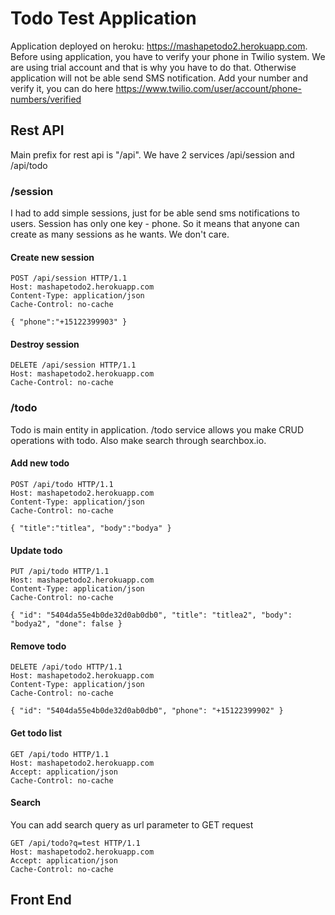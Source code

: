 # Todo Test Application

Application deployed on heroku: https://mashapetodo2.herokuapp.com.
Before using application, you have to verify your phone in Twilio system. We are using trial account and that is why you have to do that. Otherwise application will not be able send SMS notification. Add your number and verify it, you can do here https://www.twilio.com/user/account/phone-numbers/verified

## Rest API

Main prefix for rest api is "/api". We have 2 services /api/session and /api/todo

### /session

I had to add simple sessions, just for be able send sms notifications to users. Session has only one key - phone. So it means that anyone can create as many sessions as he wants. We don't care.  

#### Create new session

```
POST /api/session HTTP/1.1
Host: mashapetodo2.herokuapp.com
Content-Type: application/json
Cache-Control: no-cache

{ "phone":"+15122399903" }
```

#### Destroy session

```
DELETE /api/session HTTP/1.1
Host: mashapetodo2.herokuapp.com
Cache-Control: no-cache
```

### /todo

Todo is main entity in application. /todo service allows you make CRUD operations with todo. Also make search through searchbox.io. 

#### Add new todo
```
POST /api/todo HTTP/1.1
Host: mashapetodo2.herokuapp.com
Content-Type: application/json
Cache-Control: no-cache

{ "title":"titlea", "body":"bodya" }
```
#### Update todo
```
PUT /api/todo HTTP/1.1
Host: mashapetodo2.herokuapp.com
Content-Type: application/json
Cache-Control: no-cache

{ "id": "5404da55e4b0de32d0ab0db0", "title": "titlea2", "body": "bodya2", "done": false }
```
#### Remove todo
```
DELETE /api/todo HTTP/1.1
Host: mashapetodo2.herokuapp.com
Content-Type: application/json
Cache-Control: no-cache

{ "id": "5404da55e4b0de32d0ab0db0", "phone": "+15122399902" }
```
#### Get todo list
```
GET /api/todo HTTP/1.1
Host: mashapetodo2.herokuapp.com
Accept: application/json
Cache-Control: no-cache
```
#### Search
You can add search query as url parameter to GET request
```
GET /api/todo?q=test HTTP/1.1
Host: mashapetodo2.herokuapp.com
Accept: application/json
Cache-Control: no-cache
```

## Front End

